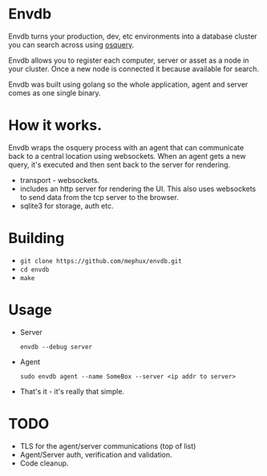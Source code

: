 # Envdb

Envdb turns your production, dev, etc environments into a database cluster you can search across using [osquery](https://github.com/facebook/osquery).

Envdb allows you to register each computer, server or asset as a node in your cluster. Once a new
node is connected it because available for search.

Envdb was built using golang so the whole application, agent and server comes as one single binary.

# How it works.

Envdb wraps the osquery process with an agent that can communicate back to a central location using websockets.
When an agent gets a new query, it's executed and then sent back to the server for rendering.

  * transport - websockets.
  * includes an http server for rendering the UI. This also uses websockets to send data from the tcp
  server to the browser.
  * sqlite3 for storage, auth etc.

# Building

  * `git clone https://github.com/mephux/envdb.git`
  * `cd envdb`
  * `make`

# Usage

  * Server

    `envdb --debug server`

  * Agent

    `sudo envdb agent --name SomeBox --server <ip addr to server>`

  * That's it - it's really that simple.

# TODO

  * TLS for the agent/server communications (top of list)
  * Agent/Server auth, verification and validation.
  * Code cleanup.
